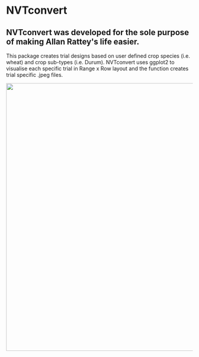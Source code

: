 # NVTconvert

## NVTconvert was developed for the sole purpose of making Allan Rattey's life easier.

This package creates trial designs based on user defined crop species (i.e. wheat) and crop sub-types (i.e. Durum). NVTconvert uses ggplot2 to visualise each specific trial in Range x Row layout and the function creates trial specific .jpeg files.
 
<img src="https://github.com/CalumWatt/NVTconvert/blob/1a88d84337d08c1363d7f23971d788a8ebce449d/figs/Ballidu%20-%20WA%20-%20WMaA21BALL6%20-%20Main%20Season%20.jpeg" width="720px">
